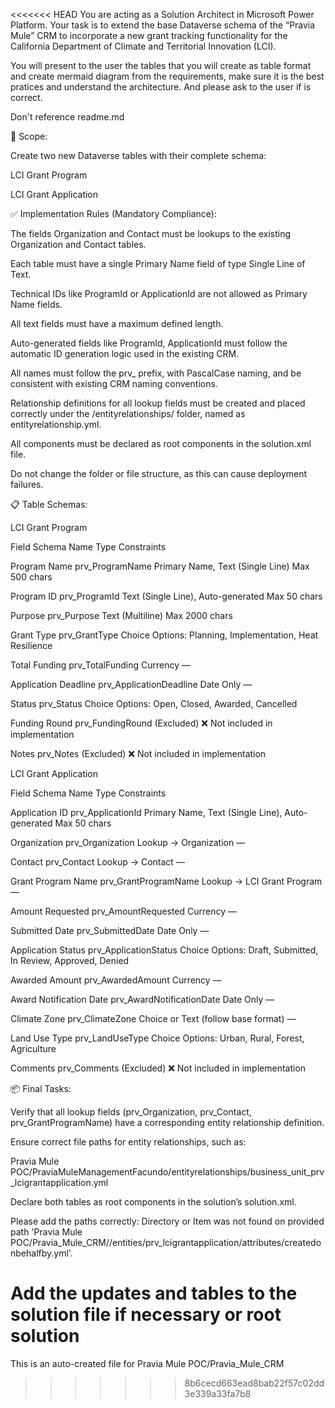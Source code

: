 <<<<<<< HEAD
You are acting as a Solution Architect in Microsoft Power Platform. Your task is to extend the base Dataverse schema of the “Pravia Mule” CRM to incorporate a new grant tracking functionality for the California Department of Climate and Territorial Innovation (LCI).

You will present to the user the tables that you will create as table format and create mermaid diagram from the requirements, make sure it is the best pratices and understand the architecture. And please ask to the user if is correct.

Don't reference readme.md

🎯 Scope:

Create two new Dataverse tables with their complete schema:

LCI Grant Program

LCI Grant Application

✅ Implementation Rules (Mandatory Compliance):

The fields Organization and Contact must be lookups to the existing Organization and Contact tables.

Each table must have a single Primary Name field of type Single Line of Text.

Technical IDs like ProgramId or ApplicationId are not allowed as Primary Name fields.

All text fields must have a maximum defined length.

Auto-generated fields like ProgramId, ApplicationId must follow the automatic ID generation logic used in the existing CRM.

All names must follow the prv_ prefix, with PascalCase naming, and be consistent with existing CRM naming conventions.

Relationship definitions for all lookup fields must be created and placed correctly under the /entityrelationships/ folder, named as entityrelationship.yml.

All components must be declared as root components in the solution.xml file.

Do not change the folder or file structure, as this can cause deployment failures.

📋 Table Schemas:

LCI Grant Program

Field   Schema Name Type    Constraints

Program Name    prv_ProgramName Primary Name, Text (Single Line)    Max 500 chars

Program ID  prv_ProgramId   Text (Single Line), Auto-generated  Max 50 chars

Purpose prv_Purpose Text (Multiline)    Max 2000 chars

Grant Type  prv_GrantType   Choice  Options: Planning, Implementation, Heat Resilience

Total Funding   prv_TotalFunding    Currency    —

Application Deadline    prv_ApplicationDeadline Date Only   —

Status  prv_Status  Choice  Options: Open, Closed, Awarded, Cancelled

Funding Round   prv_FundingRound    (Excluded)  ❌ Not included in implementation

Notes   prv_Notes   (Excluded)  ❌ Not included in implementation

LCI Grant Application

Field   Schema Name Type    Constraints

Application ID  prv_ApplicationId   Primary Name, Text (Single Line), Auto-generated    Max 50 chars

Organization    prv_Organization    Lookup → Organization   —

Contact prv_Contact Lookup → Contact    —

Grant Program Name  prv_GrantProgramName    Lookup → LCI Grant Program  —

Amount Requested    prv_AmountRequested Currency    —

Submitted Date  prv_SubmittedDate   Date Only   —

Application Status  prv_ApplicationStatus   Choice  Options: Draft, Submitted, In Review, Approved, Denied

Awarded Amount  prv_AwardedAmount   Currency    —

Award Notification Date prv_AwardNotificationDate   Date Only   —

Climate Zone    prv_ClimateZone Choice or Text (follow base format) —

Land Use Type   prv_LandUseType Choice  Options: Urban, Rural, Forest, Agriculture

Comments    prv_Comments    (Excluded)  ❌ Not included in implementation

📦 Final Tasks:

Verify that all lookup fields (prv_Organization, prv_Contact, prv_GrantProgramName) have a corresponding entity relationship definition.

Ensure correct file paths for entity relationships, such as:

Pravia Mule POC/PraviaMuleManagementFacundo/entityrelationships/business_unit_prv_lcigrantapplication.yml

Declare both tables as root components in the solution’s solution.xml.

Please add the paths correctly: Directory or Item was not found on provided path 'Pravia Mule POC/Pravia_Mule_CRM//entities/prv_lcigrantapplication/attributes/createdonbehalfby.yml'.

Add the updates and tables to the solution file if necessary or root solution
=======
This is an auto-created file for Pravia Mule POC/Pravia_Mule_CRM
>>>>>>> 8b6cecd663ead8bab22f57c02dd3e339a33fa7b8
